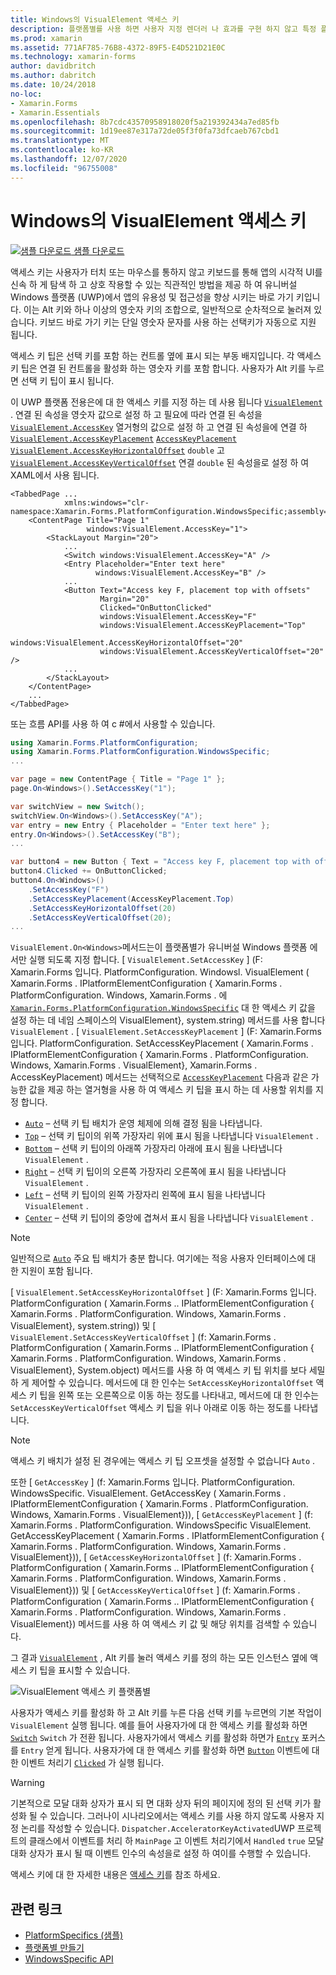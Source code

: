 ```yaml
---
title: Windows의 VisualElement 액세스 키
description: 플랫폼별를 사용 하면 사용자 지정 렌더러 나 효과를 구현 하지 않고 특정 플랫폼 에서만 사용할 수 있는 기능을 사용할 수 있습니다. 이 문서에서는 VisualElement의 액세스 키를 지정 하는 Windows 플랫폼별를 사용 하는 방법을 설명 합니다.
ms.prod: xamarin
ms.assetid: 771AF785-76B8-4372-89F5-E4D521D21E0C
ms.technology: xamarin-forms
author: davidbritch
ms.author: dabritch
ms.date: 10/24/2018
no-loc:
- Xamarin.Forms
- Xamarin.Essentials
ms.openlocfilehash: 8b7cdc43570958918020f5a219392434a7ed85fb
ms.sourcegitcommit: 1d19ee87e317a72de05f3f0fa73dfcaeb767cbd1
ms.translationtype: MT
ms.contentlocale: ko-KR
ms.lasthandoff: 12/07/2020
ms.locfileid: "96755008"
---
```

# <a name="visualelement-access-keys-on-windows"></a>Windows의 VisualElement 액세스 키

[![샘플 다운로드](~/media/shared/download.png) 샘플 다운로드](/samples/xamarin/xamarin-forms-samples/userinterface-platformspecifics)

액세스 키는 사용자가 터치 또는 마우스를 통하지 않고 키보드를 통해 앱의 시각적 UI를 신속 하 게 탐색 하 고 상호 작용할 수 있는 직관적인 방법을 제공 하 여 유니버설 Windows 플랫폼 (UWP)에서 앱의 유용성 및 접근성을 향상 시키는 바로 가기 키입니다. 이는 Alt 키와 하나 이상의 영숫자 키의 조합으로, 일반적으로 순차적으로 눌러져 있습니다. 키보드 바로 가기 키는 단일 영숫자 문자를 사용 하는 선택키가 자동으로 지원 됩니다.

액세스 키 팁은 선택 키를 포함 하는 컨트롤 옆에 표시 되는 부동 배지입니다. 각 액세스 키 팁은 연결 된 컨트롤을 활성화 하는 영숫자 키를 포함 합니다. 사용자가 Alt 키를 누르면 선택 키 팁이 표시 됩니다.

이 UWP 플랫폼 전용은에 대 한 액세스 키를 지정 하는 데 사용 됩니다 [`VisualElement`](xref:Xamarin.Forms.VisualElement) . 연결 된 속성을 영숫자 값으로 설정 하 고 필요에 따라 연결 된 속성을 [`VisualElement.AccessKey`](xref:Xamarin.Forms.PlatformConfiguration.WindowsSpecific.VisualElement.AccessKeyProperty) 열거형의 값으로 설정 하 고 연결 된 속성을에 연결 하 [`VisualElement.AccessKeyPlacement`](xref:Xamarin.Forms.PlatformConfiguration.WindowsSpecific.VisualElement.AccessKeyPlacementProperty) [`AccessKeyPlacement`](xref:Xamarin.Forms.AccessKeyPlacement) [`VisualElement.AccessKeyHorizontalOffset`](xref:Xamarin.Forms.PlatformConfiguration.WindowsSpecific.VisualElement.AccessKeyHorizontalOffsetProperty) `double` 고 [`VisualElement.AccessKeyVerticalOffset`](xref:Xamarin.Forms.PlatformConfiguration.WindowsSpecific.VisualElement.AccessKeyVerticalOffsetProperty) 연결 `double` 된 속성을로 설정 하 여 XAML에서 사용 됩니다.

```xaml
<TabbedPage ...
            xmlns:windows="clr-namespace:Xamarin.Forms.PlatformConfiguration.WindowsSpecific;assembly=Xamarin.Forms.Core">
    <ContentPage Title="Page 1"
                 windows:VisualElement.AccessKey="1">
        <StackLayout Margin="20">
            ...
            <Switch windows:VisualElement.AccessKey="A" />
            <Entry Placeholder="Enter text here"
                   windows:VisualElement.AccessKey="B" />
            ...
            <Button Text="Access key F, placement top with offsets"
                    Margin="20"
                    Clicked="OnButtonClicked"
                    windows:VisualElement.AccessKey="F"
                    windows:VisualElement.AccessKeyPlacement="Top"
                    windows:VisualElement.AccessKeyHorizontalOffset="20"
                    windows:VisualElement.AccessKeyVerticalOffset="20" />
            ...
        </StackLayout>
    </ContentPage>
    ...
</TabbedPage>
```

또는 흐름 API를 사용 하 여 c #에서 사용할 수 있습니다.

```csharp
using Xamarin.Forms.PlatformConfiguration;
using Xamarin.Forms.PlatformConfiguration.WindowsSpecific;
...

var page = new ContentPage { Title = "Page 1" };
page.On<Windows>().SetAccessKey("1");

var switchView = new Switch();
switchView.On<Windows>().SetAccessKey("A");
var entry = new Entry { Placeholder = "Enter text here" };
entry.On<Windows>().SetAccessKey("B");
...

var button4 = new Button { Text = "Access key F, placement top with offsets", Margin = new Thickness(20) };
button4.Clicked += OnButtonClicked;
button4.On<Windows>()
    .SetAccessKey("F")
    .SetAccessKeyPlacement(AccessKeyPlacement.Top)
    .SetAccessKeyHorizontalOffset(20)
    .SetAccessKeyVerticalOffset(20);
...
```

`VisualElement.On<Windows>`메서드는이 플랫폼별가 유니버설 Windows 플랫폼 에서만 실행 되도록 지정 합니다. [ `VisualElement.SetAccessKey` ] (F: Xamarin.Forms 입니다. PlatformConfiguration. Windowsl. VisualElement ( Xamarin.Forms . IPlatformElementConfiguration { Xamarin.Forms . PlatformConfiguration. Windows, Xamarin.Forms . 에 [`Xamarin.Forms.PlatformConfiguration.WindowsSpecific`](xref:Xamarin.Forms.PlatformConfiguration.WindowsSpecific) 대 한 액세스 키 값을 설정 하는 데 네임 스페이스의 VisualElement}, system.string) 메서드를 사용 합니다 `VisualElement` . [ `VisualElement.SetAccessKeyPlacement` ] (F: Xamarin.Forms 입니다. PlatformConfiguration. SetAccessKeyPlacement ( Xamarin.Forms . IPlatformElementConfiguration { Xamarin.Forms . PlatformConfiguration. Windows, Xamarin.Forms . VisualElement}, Xamarin.Forms . AccessKeyPlacement) 메서드는 선택적으로 [`AccessKeyPlacement`](xref:Xamarin.Forms.AccessKeyPlacement) 다음과 같은 가능한 값을 제공 하는 열거형을 사용 하 여 액세스 키 팁을 표시 하는 데 사용할 위치를 지정 합니다.

- [`Auto`](xref:Xamarin.Forms.AccessKeyPlacement.Auto) – 선택 키 팁 배치가 운영 체제에 의해 결정 됨을 나타냅니다.
- [`Top`](xref:Xamarin.Forms.AccessKeyPlacement.Top) – 선택 키 팁이의 위쪽 가장자리 위에 표시 됨을 나타냅니다 `VisualElement` .
- [`Bottom`](xref:Xamarin.Forms.AccessKeyPlacement.Bottom) – 선택 키 팁이의 아래쪽 가장자리 아래에 표시 됨을 나타냅니다 `VisualElement` .
- [`Right`](xref:Xamarin.Forms.AccessKeyPlacement.Right) – 선택 키 팁이의 오른쪽 가장자리 오른쪽에 표시 됨을 나타냅니다 `VisualElement` .
- [`Left`](xref:Xamarin.Forms.AccessKeyPlacement.Left) – 선택 키 팁이의 왼쪽 가장자리 왼쪽에 표시 됨을 나타냅니다 `VisualElement` .
- [`Center`](xref:Xamarin.Forms.AccessKeyPlacement.Center) – 선택 키 팁이의 중앙에 겹쳐서 표시 됨을 나타냅니다 `VisualElement` .

> [!NOTE]
> 일반적으로 [`Auto`](xref:Xamarin.Forms.AccessKeyPlacement.Auto) 주요 팁 배치가 충분 합니다. 여기에는 적응 사용자 인터페이스에 대 한 지원이 포함 됩니다.

[ `VisualElement.SetAccessKeyHorizontalOffset` ] (F: Xamarin.Forms 입니다. PlatformConfiguration ( Xamarin.Forms .. IPlatformElementConfiguration { Xamarin.Forms . PlatformConfiguration. Windows, Xamarin.Forms . VisualElement}, system.string)) 및 [ `VisualElement.SetAccessKeyVerticalOffset` ] (f: Xamarin.Forms . PlatformConfiguration ( Xamarin.Forms .. IPlatformElementConfiguration { Xamarin.Forms . PlatformConfiguration. Windows, Xamarin.Forms . VisualElement}, System.object) 메서드를 사용 하 여 액세스 키 팁 위치를 보다 세밀 하 게 제어할 수 있습니다. 메서드에 대 한 인수는 `SetAccessKeyHorizontalOffset` 액세스 키 팁을 왼쪽 또는 오른쪽으로 이동 하는 정도를 나타내고, 메서드에 대 한 인수는 `SetAccessKeyVerticalOffset` 액세스 키 팁을 위나 아래로 이동 하는 정도를 나타냅니다.

>[!NOTE]
> 액세스 키 배치가 설정 된 경우에는 액세스 키 팁 오프셋을 설정할 수 없습니다 `Auto` .

또한 [ `GetAccessKey` ] (f: Xamarin.Forms 입니다. PlatformConfiguration. WindowsSpecific. VisualElement. GetAccessKey ( Xamarin.Forms . IPlatformElementConfiguration { Xamarin.Forms . PlatformConfiguration. Windows, Xamarin.Forms . VisualElement})), [ `GetAccessKeyPlacement` ] (f: Xamarin.Forms . PlatformConfiguration. WindowsSpecific VisualElement. GetAccessKeyPlacement ( Xamarin.Forms . IPlatformElementConfiguration { Xamarin.Forms . PlatformConfiguration. Windows, Xamarin.Forms . VisualElement})), [ `GetAccessKeyHorizontalOffset` ] (f: Xamarin.Forms . PlatformConfiguration ( Xamarin.Forms .. IPlatformElementConfiguration { Xamarin.Forms . PlatformConfiguration. Windows, Xamarin.Forms . VisualElement})) 및 [ `GetAccessKeyVerticalOffset` ] (f: Xamarin.Forms . PlatformConfiguration ( Xamarin.Forms .. IPlatformElementConfiguration { Xamarin.Forms . PlatformConfiguration. Windows, Xamarin.Forms . VisualElement}) 메서드를 사용 하 여 액세스 키 값 및 해당 위치를 검색할 수 있습니다.

그 결과 [`VisualElement`](xref:Xamarin.Forms.VisualElement) , Alt 키를 눌러 액세스 키를 정의 하는 모든 인스턴스 옆에 액세스 키 팁을 표시할 수 있습니다.

![VisualElement 액세스 키 플랫폼별](visualelement-access-keys-images/visualelement-accesskeys.png "VisualElement 액세스 키 플랫폼별")

사용자가 액세스 키를 활성화 하 고 Alt 키를 누른 다음 선택 키를 누르면의 기본 작업이 `VisualElement` 실행 됩니다. 예를 들어 사용자가에 대 한 액세스 키를 활성화 하면 [`Switch`](xref:Xamarin.Forms.Switch) `Switch` 가 전환 됩니다. 사용자가에서 액세스 키를 활성화 하면가 [`Entry`](xref:Xamarin.Forms.Entry) 포커스를 `Entry` 얻게 됩니다. 사용자가에 대 한 액세스 키를 활성화 하면 [`Button`](xref:Xamarin.Forms.Button) 이벤트에 대 한 이벤트 처리기 [`Clicked`](xref:Xamarin.Forms.Button.Clicked) 가 실행 됩니다.

> [!WARNING]
> 기본적으로 모달 대화 상자가 표시 되 면 대화 상자 뒤의 페이지에 정의 된 선택 키가 활성화 될 수 있습니다. 그러나이 시나리오에서는 액세스 키를 사용 하지 않도록 사용자 지정 논리를 작성할 수 있습니다. `Dispatcher.AcceleratorKeyActivated`UWP 프로젝트의 클래스에서 이벤트를 처리 하 `MainPage` 고 이벤트 처리기에서 `Handled` `true` 모달 대화 상자가 표시 될 때 이벤트 인수의 속성을로 설정 하 여이를 수행할 수 있습니다.

액세스 키에 대 한 자세한 내용은 [액세스 키](/windows/uwp/design/input/access-keys)를 참조 하세요.

## <a name="related-links"></a>관련 링크

- [PlatformSpecifics (샘플)](/samples/xamarin/xamarin-forms-samples/userinterface-platformspecifics)
- [플랫폼별 만들기](~/xamarin-forms/platform/platform-specifics/index.md#creating-platform-specifics)
- [WindowsSpecific API](xref:Xamarin.Forms.PlatformConfiguration.WindowsSpecific)
